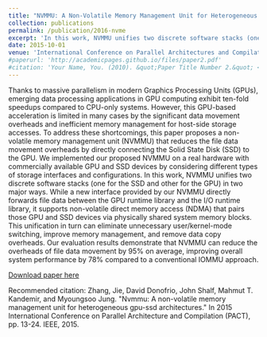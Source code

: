 ```yaml
---
title: "NVMMU: A Non-Volatile Memory Management Unit for Heterogeneous GPU-SSD Architectures"
collection: publications
permalink: /publication/2016-nvme
excerpt: 'In this work, NVMMU unifies two discrete software stacks (one for the SSD and other for the GPU) in two major ways. While a new interface provided by our NVMMU directly forwards file data between the GPU runtime library and the I/O runtime library, it supports non-volatile direct memory access (NDMA) that pairs those GPU and SSD devices via physically shared system memory blocks. This unification in turn can eliminate unnecessary user/kernel-mode switching, improve memory management, and remove data copy overheads…'
date: 2015-10-01
venue: 'International Conference on Parallel Architectures and Compilation Techniques (PACT)'
#paperurl: 'http://academicpages.github.io/files/paper2.pdf'
#citation: 'Your Name, You. (2010). &quot;Paper Title Number 2.&quot; <i>Journal 1</i>. 1(2).'
---
```

Thanks to massive parallelism in modern Graphics Processing Units (GPUs), emerging data processing applications in GPU computing exhibit ten-fold speedups compared to CPU-only systems. However, this GPU-based acceleration is limited in many cases by the significant data movement overheads and inefficient memory management for host-side storage accesses. To address these shortcomings, this paper proposes a non-volatile memory management unit (NVMMU) that reduces the file data movement overheads by directly connecting the Solid State Disk (SSD) to the GPU. We implemented our proposed NVMMU on a real hardware with commercially available GPU and SSD devices by considering different types of storage interfaces and configurations. In this work, NVMMU unifies two discrete software stacks (one for the SSD and other for the GPU) in two major ways. While a new interface provided by our NVMMU directly forwards file data between the GPU runtime library and the I/O runtime library, it supports non-volatile direct memory access (NDMA) that pairs those GPU and SSD devices via physically shared system memory blocks. This unification in turn can eliminate unnecessary user/kernel-mode switching, improve memory management, and remove data copy overheads. Our evaluation results demonstrate that NVMMU can reduce the overheads of file data movement by 95% on average, improving overall system performance by 78% compared to a conventional IOMMU approach.

[Download paper here](http://camelab.org/uploads/Main/nvmmu-jung.pdf)

Recommended citation: Zhang, Jie, David Donofrio, John Shalf, Mahmut T. Kandemir, and Myoungsoo Jung. "Nvmmu: A non-volatile memory management unit for heterogeneous gpu-ssd architectures." In 2015 International Conference on Parallel Architecture and Compilation (PACT), pp. 13-24. IEEE, 2015.